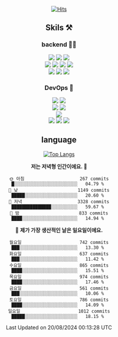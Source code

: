 <div align="center">

[![Hits](https://hits.seeyoufarm.com/api/count/incr/badge.svg?url=https%3A%2F%2Fgithub.com%2Fzxcv9203%2Fhit-counter&count_bg=%23FF7272&title_bg=%23324C2E&icon=codeigniter.svg&icon_color=%23DD5B5B&title=%EB%B0%A9%EB%AC%B8%EC%9E%90&edge_flat=false)](https://hits.seeyoufarm.com)
  
## Skils ⚒️
### backend 🧑‍💻
  
<img src="https://img.shields.io/badge/Java-FF6600?style=flat-square&logo=buymeacoffee&logoColor=white"/>
<img src="https://img.shields.io/badge/Go-0099FF?style=flat-square&logo=go&logoColor=white"/>
<img src="https://img.shields.io/badge/Kotlin-7F52FF?style=flat-square&logo=kotlin&logoColor=white"/>
  
  
<br />
  
<img src="https://img.shields.io/badge/Spring-339933?style=flat-square&logo=Spring&logoColor=white"/>
<img src="https://img.shields.io/badge/Spring Boot-339933?style=flat-square&logo=Spring Boot&logoColor=white"/>
<img src="https://img.shields.io/badge/Spring Security-339933?style=flat-square&logo=Spring Security&logoColor=white"/>
  
<img src="https://img.shields.io/badge/Spring Data JPA-339933?style=flat-square&logo=Hibernate&logoColor=white"/>

<br />
  
  <img src="https://img.shields.io/badge/mysql-0099FF?style=flat-square&logo=mysql&logoColor=white"/>
  <img src="https://img.shields.io/badge/mariadb-0099FF?style=flat-square&logo=mariadb&logoColor=white"/>
  <img src="https://img.shields.io/badge/mongoDB-47A248?style=flat-square&logo=mongodb&logoColor=white"/>
  
  
### DevOps 🚀
  
  <img src="https://img.shields.io/badge/docker-2496ED?style=flat-square&logo=docker&logoColor=white"/>
  <img src="https://img.shields.io/badge/kubernetes-326CE5?style=flat-square&logo=kubernetes&logoColor=white"/>
  
  <br />
  
  <img src="https://img.shields.io/badge/Github Actions-2088FF?style=flat-square&logo=githubactions&logoColor=white"/>
  <img src="https://img.shields.io/badge/Jenkins-D24939?style=flat-square&logo=jenkins&logoColor=white"/>
  
  
  <br />
  <img src="https://img.shields.io/badge/terraform-7B42BC?style=flat-square&logo=terraform&logoColor=white"/>
  
  <br />
  <img src="https://img.shields.io/badge/Amazon AWS-232F3E?style=flat-square&logo=Amazon AWS&logoColor=white"/>

  <img src="https://img.shields.io/badge/GCP-4285F4?style=flat-square&logo=googlecloud&logoColor=white"/>
  <img src="https://img.shields.io/badge/NCP-03C75A?style=flat-square&logo=naver&logoColor=white"/>
  
  
## language

[![Top Langs](https://github-readme-stats.vercel.app/api/top-langs/?username=zxcv9203&hide=html&exclude_repo=zxcv9203.github.io,golB&theme=grate-gatsby)](https://github.com/zxcv9203/github-readme-stats)
  
<!--START_SECTION:waka-->
**저는 저녁형 인간이에요. 🦉** 

```text
🌞 아침                     267 commits         █░░░░░░░░░░░░░░░░░░░░░░░░   04.79 % 
🌆 낮　                     1149 commits        █████░░░░░░░░░░░░░░░░░░░░   20.60 % 
🌃 저녁                     3328 commits        ███████████████░░░░░░░░░░   59.67 % 
🌙 밤　                     833 commits         ████░░░░░░░░░░░░░░░░░░░░░   14.94 % 
```
📅 **제가 가장 생산적인 날은 일요일이에요.** 

```text
월요일                      742 commits         ███░░░░░░░░░░░░░░░░░░░░░░   13.30 % 
화요일                      637 commits         ███░░░░░░░░░░░░░░░░░░░░░░   11.42 % 
수요일                      865 commits         ████░░░░░░░░░░░░░░░░░░░░░   15.51 % 
목요일                      974 commits         ████░░░░░░░░░░░░░░░░░░░░░   17.46 % 
금요일                      561 commits         ███░░░░░░░░░░░░░░░░░░░░░░   10.06 % 
토요일                      786 commits         ████░░░░░░░░░░░░░░░░░░░░░   14.09 % 
일요일                      1012 commits        █████░░░░░░░░░░░░░░░░░░░░   18.15 % 
```



 Last Updated on 20/08/2024 00:13:28 UTC
<!--END_SECTION:waka-->
  
</div>

